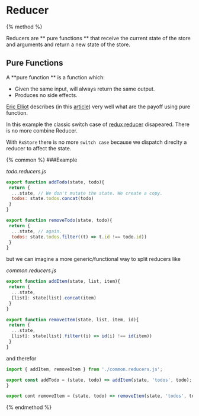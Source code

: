 # Reducer

{% method %}

Reducers are ** pure functions ** that receive the current state of the store and arguments and return a new state of the store. 

## Pure Functions
A **pure function ** is a function which:
 * Given the same input, will always return the same output.
 * Produces no side effects.

 [Eric Elliot](https://twitter.com/_ericelliott) describes (in this [article](https://medium.com/javascript-scene/master-the-javascript-interview-what-is-a-pure-function-d1c076bec976)) very well  what are the payoff using pure function.
 
 In this example the classic switch case of [redux reducer](https://redux.js.org/basics/reducers#handling-more-actions) disapeared.
 There is no more combine Reducer.
 
 With `RxStore` there is no more `switch case` because we dispatch direclty a reducer to affect the state.

{% common %}
###Example

_todo.reducers.js_

```js
export function addTodo(state, todo){
 return {
  ...state, // We don't mutate the state. We create a copy.
  todos: state.todos.concat(todo)
 }
}

export function removeTodo(state, todo){
 return {
  ...state, // again. 
  todos: state.todos.filter((t) => t.id !== todo.id))
 }
}
```

but we can imagine a more generic/functional way to split reducers like

_common.reducers.js_
```js
export function addItem(state, list, item){
 return {
  ...state,
  [list]: state[list].concat(item)
 }
}

export function removeItem(state, list, item, id){
 return {
  ...state,
  [list]: state[list].filter((i) => id(i) !== id(item))
 }
}

```

 and therefor
 
 ```js
 import { addItem, removeItem } from './common.reducers.js';

export const addTodo = (state, todo) => addItem(state, 'todos', todo);
}

export cont removeItem = (state, todo) => removeItem(state, 'todos', todo, (todo) => todo.id);
```





{% endmethod %}


